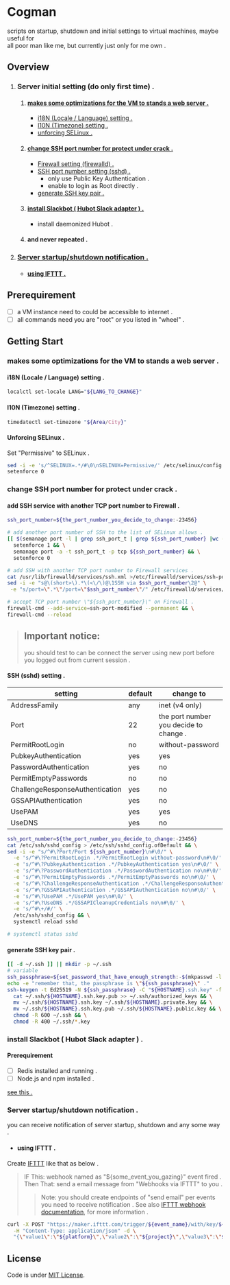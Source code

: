 # Cogman
scripts on startup, shutdown and initial settings to virtual machines, maybe useful for  
all poor man like me, but currently just only for me own .

## Overview
1. ### Server initial setting (do only first time) .
    1. #### [makes some optimizations for the VM to stands a web server .](#user-content-makes-some-optimizations-for-the-vm-to-stands-a-web-server--1)
        - [i18N (Locale / Language) setting .](#user-content-i18n-locale--language-setting-)
        - [l10N (Timezone) setting .](#user-content-l10n-timezone-setting-)
        - [unforcing SELinux .](#user-content-unforcing-selinux-)
    1. #### [change SSH port number for protect under crack .](#user-content-change-ssh-port-number-for-protect-under-crack--1)
        - [Firewall setting (firewalld) .](#user-content-add-ssh-service-with-another-tcp-port-number-to-firewall-)
        - [SSH port number setting (sshd) .](#user-content-important-notice-)
            - only use Public Key Authentication .
            - enable to login as Root directly .
        - [generate SSH key pair .](#user-content-generate-ssh-key-pair-)
    1. #### [install Slackbot ( Hubot Slack adapter ) .](#install-slackbot-hubot-slack-adapter--1)
        - install daemonized Hubot .
    1. #### and never repeated .
1. ### [Server startup/shutdown notification .](#user-content-server-startupshutdown-notification--1)
    - #### [using IFTTT .](#user-content-using-ifttt--1)

## Prerequirement

- [ ] a VM instance need to could be accessible to internet .
- [ ] all commands need you are "root" or you listed in "wheel" .

## Getting Start

### makes some optimizations for the VM to stands a web server .

#### i18N (Locale / Language) setting .
```bash
localctl set-locale LANG="${LANG_TO_CHANGE}"
```

#### l10N (Timezone) setting .
```bash
timedatectl set-timezone "${Area/City}"
```
#### Unforcing SELinux .
Set "Permissive" to SELinux .
```bash
sed -i -e 's/^SELINUX=.*/#\0\nSELINUX=Permissive/' /etc/selinux/config && \
setenforce 0
```

### change SSH port number for protect under crack .

#### add SSH service with another TCP port number to Firewall .
```bash
ssh_port_number=${the_port_number_you_decide_to_change:-23456}

# add another port number of SSH to the list of SELinux allows .
[[ $(semanage port -l | grep ssh_port_t | grep ${ssh_port_number} |wc -l) -lt 1 ]] && \
  setenforce 1 && \
  semanage port -a -t ssh_port_t -p tcp ${ssh_port_number} && \
  setenforce 0

# add SSH with another TCP port number to Firewall services .
cat /usr/lib/firewalld/services/ssh.xml >/etc/firewalld/services/ssh-port-modified.xml && \
sed -i -e "s@\(short>\).*\(<\/\)@\1SSH via $ssh_port_number\2@" \
 -e "s/port=\".*\"/port=\"$ssh_port_number\"/" /etc/firewalld/services/ssh-port-modified.xml

# accept TCP port number \"${ssh_port_number}\" on Firewall .
firewall-cmd --add-service=ssh-port-modified --permanent && \
firewall-cmd --reload
```

> ## Important notice:
> you should test to can be connect the server using new port
> before you logged out from current session .

#### SSH (sshd) setting .

| setting | default | change to |
|----|----|----|
| AddressFamily | any | inet (v4 only) |
| Port | 22 | the port number you decide to change . |
| PermitRootLogin | no | without-password |
| PubkeyAuthentication | yes | yes |
| PasswordAuthentication | yes | no |
| PermitEmptyPasswords | no | no |
| ChallengeResponseAuthentication | yes | no |
| GSSAPIAuthentication | yes | no |
| UsePAM | yes | yes |
| UseDNS | yes | no |

```bash
ssh_port_number=${the_port_number_you_decide_to_change:-23456}
cat /etc/ssh/sshd_config > /etc/ssh/sshd_config.ofDefault && \
sed -i -e "s/^#\?Port/Port ${ssh_port_number}\n#\0/" \
  -e 's/^#\?PermitRootLogin .*/PermitRootLogin without-password\n#\0/' \
  -e 's/^#\?PubkeyAuthentication .*/PubkeyAuthentication yes\n#\0/' \
  -e 's/^#\?PasswordAuthentication .*/PasswordAuthentication no\n#\0/' \
  -e 's/^#\?PermitEmptyPasswords .*/PermitEmptyPasswords no\n#\0/' \
  -e 's/^#\?ChallengeResponseAuthentication .*/ChallengeResponseAuthentication no\n#\0/' \
  -e 's/^#\?GSSAPIAuthentication .*/GSSAPIAuthentication no\n#\0/' \
  -e 's/^#\?UsePAM .*/UsePAM yes\n#\0/' \
  -e 's/^#\?UseDNS .*/GSSAPICleanupCredentials no\n#\0/' \
  -e 's/^#\+/#/' \
  /etc/ssh/sshd_config && \
  systemctl reload sshd

# systemctl status sshd
```
#### generate SSH key pair .
```bash
[[ -d ~/.ssh ]] || mkdir -p ~/.ssh
# variable
ssh_passphrase=${set_password_that_have_enough_strength:-$(mkpasswd -l 14 -d 2 -s 2)}
echo -e "remember that, the passphrase is \"${ssh_passphrase}\" ."
ssh-keygen -t Ed25519 -N ${ssh_passphrase} -C "${HOSTNAME}.ssh.key" -f ~/.ssh/${HOSTNAME}.ssh.key && \
  cat ~/.ssh/${HOSTNAME}.ssh.key.pub >> ~/.ssh/authorized_keys && \
  mv ~/.ssh/${HOSTNAME}.ssh.key ~/.ssh/${HOSTNAME}.private.key && \
  mv ~/.ssh/${HOSTNAME}.ssh.key.pub ~/.ssh/${HOSTNAME}.public.key && \
  chmod -R 600 ~/.ssh && \
  chmod -R 400 ~/.ssh/*.key
```

### install Slackbot ( Hubot Slack adapter ) .
#### Prerequirement
- [ ] Redis installed and running .
- [ ] Node.js and npm installed .

[see this .](configuration/el8/slackbot-cogman.sh)

### Server startup/shutdown notification .
you can receive notification of server startup, shutdown and any some way .

- #### using IFTTT .
Create [IFTTT](https://ifttt.com) like that as below .
> IF This: webhook named as "${some_event_you_gazing}" event fired .
> Then That: send a email message from "Webhooks via IFTTT" to you .
>> Note: you should create endpoints of "send email" per events you need to receive notification .
See also [IFTTT webhook documentation](https://maker.ifttt.com/use/${key_of_ifttt_webhook_api}), for more information .
```bash
curl -X POST "https://maker.ifttt.com/trigger/${event_name}/with/key/${key_of_ifttt_webhook_api}" \
  -H "Content-Type: application/json" -d \
  "{\"value1\":\"${platform}\",\"value2\":\"${project}\",\"value3\":\"${instance}\"}"
```

## License
Code is under [MIT License](LICENSE).
